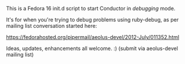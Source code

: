 This is a Fedora 16 init.d script to start Conductor
in *debugging* mode.

It's for when you're trying to debug problems using
ruby-debug, as per mailing list conversation started
here:

  https://fedorahosted.org/pipermail/aeolus-devel/2012-July/011352.html

Ideas, updates, enhancements all welcome. :)
(submit via aeolus-devel mailing list)
